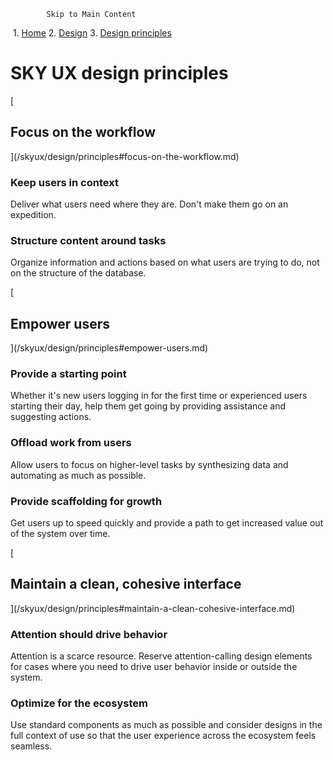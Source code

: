             Skip to Main Content

 1.  [Home](/skyux/)
2.  [Design](/skyux/design.md)
3.  [Design principles](/skyux/design/principles.md)

SKY UX design principles
========================

[

Focus on the workflow
---------------------

](/skyux/design/principles#focus-on-the-workflow.md)

### Keep users in context

Deliver what users need where they are. Don't make them go on an expedition.

### Structure content around tasks

Organize information and actions based on what users are trying to do, not on the structure of the database.

[

Empower users
-------------

](/skyux/design/principles#empower-users.md)

### Provide a starting point

Whether it's new users logging in for the first time or experienced users starting their day, help them get going by providing assistance and suggesting actions.

### Offload work from users

Allow users to focus on higher-level tasks by synthesizing data and automating as much as possible.

### Provide scaffolding for growth

Get users up to speed quickly and provide a path to get increased value out of the system over time.

[

Maintain a clean, cohesive interface
------------------------------------

](/skyux/design/principles#maintain-a-clean-cohesive-interface.md)

### Attention should drive behavior

Attention is a scarce resource. Reserve attention-calling design elements for cases where you need to drive user behavior inside or outside the system.

### Optimize for the ecosystem

Use standard components as much as possible and consider designs in the full context of use so that the user experience across the ecosystem feels seamless.